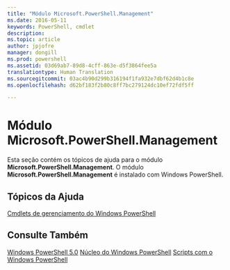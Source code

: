 ```yaml
---
title: "Módulo Microsoft.PowerShell.Management"
ms.date: 2016-05-11
keywords: PowerShell, cmdlet
description: 
ms.topic: article
author: jpjofre
manager: dongill
ms.prod: powershell
ms.assetid: 03d69ab7-89d8-4cff-863e-d5f3864fee5a
translationtype: Human Translation
ms.sourcegitcommit: 03ac4b90d299b316194f1fa932e7dbf62d4b1c8e
ms.openlocfilehash: d62bf183f2b80c8ff7bc279124dc10ef72fdf5ff

---
```


# Módulo Microsoft.PowerShell.Management
Esta seção contém os tópicos de ajuda para o módulo **Microsoft.PowerShell.Management**. O módulo **Microsoft.PowerShell.Management** é instalado com Windows PowerShell.

## Tópicos da Ajuda
[Cmdlets de gerenciamento do Windows PowerShell](http://go.microsoft.com/fwlink/?LinkID=245862)

## Consulte Também
[Windows PowerShell 5.0](Windows-PowerShell-5.0.md)
[Núcleo do Windows PowerShell](https://technet.microsoft.com/en-us/library/4b75f1e4-f327-48f3-92ab-bf5435094d41)
[Scripts com o Windows PowerShell](../../getting-started/fundamental/Scripting-with-Windows-PowerShell.md)




<!--HONumber=Aug16_HO3-->


